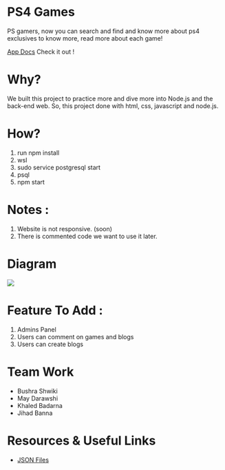
# PS4 Games

PS gamers, now you can search and find and know more about ps4 exclusives to know more, read more about each game! 

[App Docs](https://docs.google.com/document/d/17Qlv56IbI3pAg8zyGiG-lsYckieECJIB3ce90M1SYdM/edit?usp=sharing)
Check it out !

# Why?

We built this project to practice more and dive more into Node.js and the back-end web. So, this project done with html, css, javascript and node.js.
# How?

1. run npm install
2. wsl
3. sudo service postgresql start
4. psql
5. npm start

# Notes :
1. Website is not responsive. (soon)
2. There is commented code we want to use it later.

# Diagram
![](https://i.imgur.com/Qn4Dxm1.png)

# Feature To Add :
1. Admins Panel
2. Users can comment on games and blogs
3. Users can create blogs

# Team Work

* Bushra Shwiki
* May Darawshi
* Khaled Badarna
* Jihad Banna

# Resources & Useful Links

* [JSON Files](https://www.w3schools.com/js/js_json.asp)

